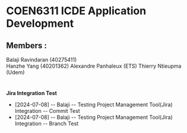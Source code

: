 <h1><b>COEN6311 ICDE Application Development</b></h1>

<h2 color="red">Members :</h2>

Balaji Ravindaran (40275411)  
Hanzhe Yang (40201362)
Alexandre Panhaleux (ETS)
Thierry Ntieupma (Udem)

<h1></h1>

<b color="red">Jira Integration Test</b>
<ul>
<li>
[2024-07-08] -- Balaji -- Testing Project Management Tool(Jira) Integration -- Commit Test
</li>
<li>
[2024-07-08] -- Balaji -- Testing Project Management Tool(Jira) Integration -- Branch Test
</li>
</ul>

